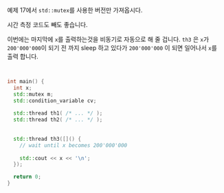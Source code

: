 예제 17에서 `std::mutex`를 사용한 버전만 가져옵시다.

시간 측정 코드도 빼도 좋습니다.

이번에는 마지막에 `x`를 출력하는것을 비동기로 자동으로 해 줄 겁니다.
`th3` 은 `x`가 `200'000'000`이 되기 전 까지 sleep 하고 있다가 `200'000'000`
이 되면 일어나서 `x`를 출력 합니다.

```c++


int main() {
  int x;
  std::mutex m;
  std::condition_variable cv;
  
  std::thread th1( /* ... */ );
  std::thread th2( /* ... */ );
  
  
  std::thread th3([]() {
    // wait until x becomes 200'000'000
  
    std::cout << x << '\n';
  });

  return 0;
}

```
